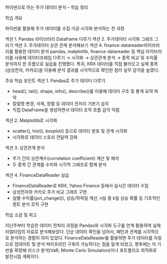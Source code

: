 파이썬으로 하는 주가 데이터 분석 – 학습 정리

학습 개요

파이썬을 활용해 주가 데이터를 수집·가공·시각화·분석하는 전 과정

섹션 1. Pandas 라이브러리 Dataframe 다루기
섹션 2. 주가데이터 시각화 그래프 그리기 
섹션 3. 주가데이터 상관 관계 분석해보기
섹션 4. finance-datareader라이브러리를 활용한 데이터 분석
pandas, matplotlib, finance-datareader 등 핵심 라이브러리를 사용해 데이터프레임 다루기 → 시각화 → 상관관계 분석 → 종목 비교 및 수익률 분석까지 한 흐름으로 실습을 진행했다.
특히, KRX 데이터를 직접 불러오고 실제 종목(삼성전자, 카카오)을 이용해 분석 결과를 시각적으로 확인한 점이 실무 감각을 높였다.

주요 학습 포인트
섹션 1. Pandas로 주가 데이터 다루기

- head(), tail(), shape, info(), describe()를 이용해 데이터 구조 및 통계 요약 파악
- 칼럼명 변경, 삭제, 정렬 등 데이터 전처리 기본기 습득
- 직접 DataFrame을 생성하면서 데이터 조작 흐름 감각 익힘

섹션 2. Matplotlib로 시각화
- scatter(), hist(), boxplot() 등으로 데이터 분포 및 관계 시각화
- 시각화로 데이터 스토리 전달력 강화

섹션 3. 상관관계 분석
- 주가 간의 상관계수(correlation coefficient) 계산 및 해석
- 두 종목 간 관계를 수치와 시각적 그래프로 함께 분석

섹션 4. FinanceDataReader 실습
- FinanceDataReader로 KRX, Yahoo Finance 등에서 실시간 데이터 수집
- 삼성전자와 카카오 주가 비교 그래프 구현
- 일별 수익률(pct_change()), 상승/하락일 계산, n일 중 k일 상승 확률 등 기초적인 퀀트 분석 로직 구현

학습 소감 및 회고

지난주부터 학습한 데이터 전처리 과정을 Pandas와 시각화 도구를 연계 활용하여 실제 리얼타임의 자료로 분석해보았다.
단순 데이터 확인을 넘어서, 패턴과 관계를 시각적으로 분석하는 경험이 의미 있었다.
FinanceDataReader를 활용하면 주가 데이터를 자동으로 업데이트 및 분석 파이프라인 구축이 가능하다는 점을 알게 되었고, 
향후에는 이 기반을 확장해 리스크 분석(VaR, Monte Carlo Simulation)이나 포트폴리오 최적화로 발전시킬 계획이다.

